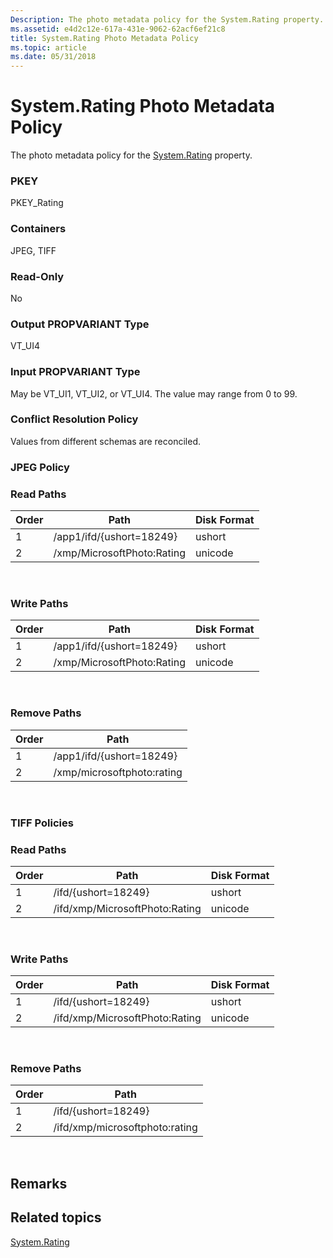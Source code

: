 ```yaml
---
Description: The photo metadata policy for the System.Rating property.
ms.assetid: e4d2c12e-617a-431e-9062-62acf6ef21c8
title: System.Rating Photo Metadata Policy
ms.topic: article
ms.date: 05/31/2018
---
```


# System.Rating Photo Metadata Policy

The photo metadata policy for the [System.Rating](https://msdn.microsoft.com/en-us/library/bb787554(VS.85).aspx) property.

### PKEY

PKEY\_Rating

### Containers

JPEG, TIFF

### Read-Only

No

### Output PROPVARIANT Type

VT\_UI4

### Input PROPVARIANT Type

May be VT\_UI1, VT\_UI2, or VT\_UI4. The value may range from 0 to 99.

### Conflict Resolution Policy

Values from different schemas are reconciled.

### JPEG Policy

### Read Paths



| Order | Path                       | Disk Format |
|-------|----------------------------|-------------|
| 1     | /app1/ifd/{ushort=18249}   | ushort      |
| 2     | /xmp/MicrosoftPhoto:Rating | unicode     |



 

### Write Paths



| Order | Path                       | Disk Format |
|-------|----------------------------|-------------|
| 1     | /app1/ifd/{ushort=18249}   | ushort      |
| 2     | /xmp/MicrosoftPhoto:Rating | unicode     |



 

### Remove Paths



| Order | Path                       |
|-------|----------------------------|
| 1     | /app1/ifd/{ushort=18249}   |
| 2     | /xmp/microsoftphoto:rating |



 

### TIFF Policies

### Read Paths



| Order | Path                           | Disk Format |
|-------|--------------------------------|-------------|
| 1     | /ifd/{ushort=18249}            | ushort      |
| 2     | /ifd/xmp/MicrosoftPhoto:Rating | unicode     |



 

### Write Paths



| Order | Path                           | Disk Format |
|-------|--------------------------------|-------------|
| 1     | /ifd/{ushort=18249}            | ushort      |
| 2     | /ifd/xmp/MicrosoftPhoto:Rating | unicode     |



 

### Remove Paths



| Order | Path                           |
|-------|--------------------------------|
| 1     | /ifd/{ushort=18249}            |
| 2     | /ifd/xmp/microsoftphoto:rating |



 

## Remarks

## Related topics

<dl> <dt>

[System.Rating](https://msdn.microsoft.com/en-us/library/bb787554(VS.85).aspx)
</dt> </dl>

 

 



